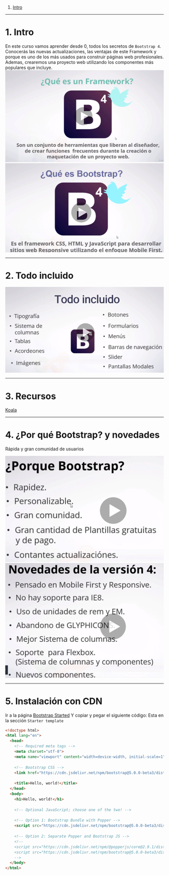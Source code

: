 1. [Intro ](#schema1)

<hr>

<a name="schema1"></a>

# 1. Intro

En este curso vamos aprender desde 0, todos los secretos de `Bootstrap 4`. Conocerás las nuevas actualizaciones, las ventajas de este Framework y porque es uno de los más usados para construir páginas web profesionales. Ademas, crearemos una proyecto web utilizando los componentes más populares que incluye.
![img](./images/002.png)
![img](./images/003.png)

<hr>

<a name="schema2"></a>

# 2. Todo incluido

![img](./images/001.png)
<hr>

<a name="schema3"></a>

# 3. Recursos
[Koala](http://koala-app.com/)

<hr>

<a name="schema4"></a>

# 4. ¿Por qué Bootstrap? y novedades

Rápida y gran comunidad de usuarios 

![img](./images/004.png)
![img](./images/005.png)

<hr>

<a name="schema5"></a>

# 5. Instalación con CDN
Ir a la página [Bootstrap Started](https://getbootstrap.com/docs/5.0/getting-started/introduction/)
Y copiar y pegar el siguiente código:
Esta en la sección `Starter template`
~~~html
<!doctype html>
<html lang="en">
  <head>
    <!-- Required meta tags -->
    <meta charset="utf-8">
    <meta name="viewport" content="width=device-width, initial-scale=1">

    <!-- Bootstrap CSS -->
    <link href="https://cdn.jsdelivr.net/npm/bootstrap@5.0.0-beta3/dist/css/bootstrap.min.css" rel="stylesheet" integrity="sha384-eOJMYsd53ii+scO/bJGFsiCZc+5NDVN2yr8+0RDqr0Ql0h+rP48ckxlpbzKgwra6" crossorigin="anonymous">

    <title>Hello, world!</title>
  </head>
  <body>
    <h1>Hello, world!</h1>

    <!-- Optional JavaScript; choose one of the two! -->

    <!-- Option 1: Bootstrap Bundle with Popper -->
    <script src="https://cdn.jsdelivr.net/npm/bootstrap@5.0.0-beta3/dist/js/bootstrap.bundle.min.js" integrity="sha384-JEW9xMcG8R+pH31jmWH6WWP0WintQrMb4s7ZOdauHnUtxwoG2vI5DkLtS3qm9Ekf" crossorigin="anonymous"></script>

    <!-- Option 2: Separate Popper and Bootstrap JS -->
    <!--
    <script src="https://cdn.jsdelivr.net/npm/@popperjs/core@2.9.1/dist/umd/popper.min.js" integrity="sha384-SR1sx49pcuLnqZUnnPwx6FCym0wLsk5JZuNx2bPPENzswTNFaQU1RDvt3wT4gWFG" crossorigin="anonymous"></script>
    <script src="https://cdn.jsdelivr.net/npm/bootstrap@5.0.0-beta3/dist/js/bootstrap.min.js" integrity="sha384-j0CNLUeiqtyaRmlzUHCPZ+Gy5fQu0dQ6eZ/xAww941Ai1SxSY+0EQqNXNE6DZiVc" crossorigin="anonymous"></script>
    -->
  </body>
</html>
~~~